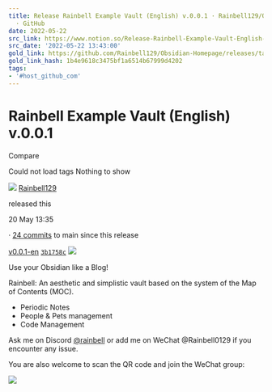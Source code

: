 ```yaml
---
title: Release Rainbell Example Vault (English) v.0.0.1 · Rainbell129/Obsidian-Homepage
  · GitHub
date: 2022-05-22
src_link: https://www.notion.so/Release-Rainbell-Example-Vault-English-v-0-0-1-Rainbell129-Obsidian-Homepage-GitHub-922f31fe7e294c6e97dd71785e4fa076
src_date: '2022-05-22 13:43:00'
gold_link: https://github.com/Rainbell129/Obsidian-Homepage/releases/tag/v0.0.1-en
gold_link_hash: 1b4e9618c3475bf1a6514b67999d4202
tags:
- '#host_github_com'
---
```



Rainbell Example Vault (English) v.0.0.1
========================================



 Compare

Could not load tags
Nothing to show


![](https://avatars.githubusercontent.com/u/58488160?s=40&v=4)
[Rainbell129](/Rainbell129)

 released this

 
 20 May 13:35
 


 ·
 [24 commits](/Rainbell129/Obsidian-Homepage/compare/v0.0.1-en...main) 
 to main
 since this release
 
[v0.0.1-en](/Rainbell129/Obsidian-Homepage/tree/v0.0.1-en)
[`3b1758c`](/Rainbell129/Obsidian-Homepage/commit/3b1758cfd39b5de745164a3b8303452b961ccdf2)
[![](https://user-images.githubusercontent.com/58488160/169536825-861a2908-a08f-4606-bff2-7ba7ee94f307.png)](https://user-images.githubusercontent.com/58488160/169536825-861a2908-a08f-4606-bff2-7ba7ee94f307.png)


Use your Obsidian like a Blog!


Rainbell: An aesthetic and simplistic vault based on the system of the Map of Contents (MOC).


* Periodic Notes
* People & Pets management
* Code Management


Ask me on Discord [@rainbell](https://github.com/rainbell) or add me on WeChat @Rainbell0129 if you encounter any issue.


You are also welcome to scan the QR code and join the WeChat group:


[![](https://user-images.githubusercontent.com/58488160/170906449-bee7d2ff-543e-4cd0-af3e-1dfff5d52d80.jpg)](https://user-images.githubusercontent.com/58488160/170906449-bee7d2ff-543e-4cd0-af3e-1dfff5d52d80.jpg)